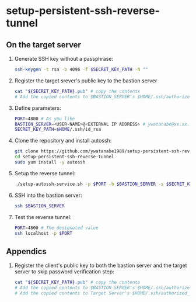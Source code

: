 # setup-persistent-ssh-reverse-tunnel

## On the target server

1. Generate SSH key without a passphrase:
   ```bash
   ssh-keygen -t rsa -b 4096 -f $SECRET_KEY_PATH -N ""
   ```

2. Register the target srever's public key to the bastion server
   ```bash
   cat "${SECRET_KEY_PATH}.pub" # copy the contents
   # Add the copied contents to $BASTION_SERVER's $HOME/.ssh/authorized_keys
   ```

2. Define parameters:
   ```bash
   PORT=4800 # As you like
   BASTION_SERVER=<USER-NAME>@<EXTERNAL IP ADDRESS> # ywatanabe@xx.xx.xx.xx
   SECRET_KEY_PATH=$HOME/.ssh/id_rsa
   ```

3. Clone the repository and install autossh:
   ```bash
   git clone https://github.com/ywatanabe1989/setup-persistent-ssh-reverse-tunnel.git
   cd setup-persistent-ssh-reverse-tunnel
   sudo yum install -y autossh
   ```

4. Setup the reverse tunnel:
   ```bash
   ./setup-autossh-service.sh -p $PORT -b $BASTION_SERVER -s $SECRET_KEY_PATH
   ```


5. SSH into the bastion server:
   ```bash
   ssh $BASTION_SERVER
   ```

6. Test the reverse tunnel:
   ```bash
   PORT=4800 # The designated value
   ssh localhost -p $PORT
   ```

## Appendics
1. Register the client's public key to both the bastion server and the target server to skip password verification step:
   ```bash
   cat "${SECRET_KEY_PATH}.pub" # copy the contents
   # Add the copied contents to $BASTION_SERVER's $HOME/.ssh/authorized_keys
   # Add the copied contents to Target Server's $HOME/.ssh/authorized_keys
   ```
